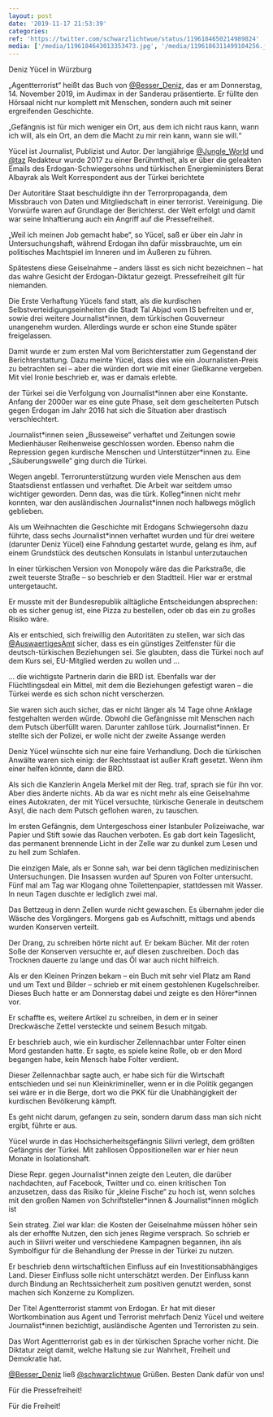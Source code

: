 ```yaml
---
layout: post
date: '2019-11-17 21:53:39'
categories: 
ref: 'https://twitter.com/schwarzlichtwue/status/1196184650214989824'
media: ['/media/1196184643013353473.jpg', '/media/1196186311499104256.jpg']
---
```

Deniz Yücel in Würzburg



„Agentterrorist“ heißt das Buch von [@Besser_Deniz](https://twitter.com/Besser_Deniz), das er am Donnerstag, 14. November 2019, im Audimax in der Sanderau präsentierte. Er füllte den Hörsaal nicht nur komplett mit Menschen, sondern auch mit seiner ergreifenden Geschichte. 

„Gefängnis ist für mich weniger ein Ort, aus dem ich nicht raus kann, wann ich will, als ein Ort, an dem die Macht zu mir rein kann, wann sie will.“

Yücel ist Journalist, Publizist und Autor. Der langjährige [@Jungle_World](https://twitter.com/Jungle_World) und [@taz](https://twitter.com/taz) Redakteur wurde 2017 zu einer Berühmtheit, als er über die geleakten Emails des Erdogan-Schwiegersohns und türkischen Energieministers Berat Albayrak als Welt Korrespondent aus der Türkei berichtete

Der Autoritäre Staat beschuldigte ihn der Terrorpropaganda, dem Missbrauch von Daten und Mitgliedschaft in einer terrorist. Vereinigung. Die Vorwürfe waren auf Grundlage der Berichterst. der Welt erfolgt und damit war seine Inhaftierung auch ein Angriff auf die Pressefreiheit.

„Weil ich meinen Job gemacht habe“, so Yücel, saß er über ein Jahr in Untersuchungshaft, während Erdogan ihn dafür missbrauchte, um ein politisches Machtspiel im Inneren und im Äußeren zu führen.

Spätestens diese Geiselnahme – anders lässt es sich nicht bezeichnen – hat das wahre Gesicht der Erdogan-Diktatur gezeigt. Pressefreiheit gilt für niemanden.

Die Erste Verhaftung Yücels fand statt, als die kurdischen Selbstverteidigungseinheiten die Stadt Tal Abjad vom IS befreiten und er, sowie drei weitere Journalist\*innen, dem türkischen Gouverneur unangenehm wurden. Allerdings wurde er schon eine Stunde später freigelassen.

Damit wurde er zum ersten Mal vom Berichterstatter zum Gegenstand der Berichterstattung. Dazu meinte Yücel, dass dies wie ein Journalisten-Preis zu betrachten sei – aber die würden dort wie mit einer Gießkanne vergeben. Mit viel Ironie beschrieb er, was er damals erlebte.

der Türkei sei die Verfolgung von Journalist\*innen aber eine Konstante. Anfang der 2000er war es eine gute Phase, seit dem gescheiterten Putsch gegen Erdogan im Jahr 2016 hat sich die Situation aber drastisch verschlechtert.

Journalist\*innen seien „Busseweise“ verhaftet und Zeitungen sowie Medienhäuser Reihenweise geschlossen worden. Ebenso nahm die Repression gegen kurdische Menschen und Unterstützer\*innen zu. Eine „Säuberungswelle“ ging durch die Türkei.

Wegen angebl. Terrorunterstützung wurden viele Menschen aus dem Staatsdienst entlassen und verhaftet. Die Arbeit war seitdem umso wichtiger geworden. Denn das, was die türk. Kolleg\*innen nicht mehr konnten, war den ausländischen Journalist\*innen noch halbwegs möglich geblieben.

Als um Weihnachten die Geschichte mit Erdogans Schwiegersohn dazu führte, dass sechs Journalist\*innen verhaftet wurden und für drei weitere (darunter Deniz Yücel) eine Fahndung gestartet wurde, gelang es ihm, auf einem Grundstück des deutschen Konsulats in Istanbul unterzutauchen

In einer türkischen Version von Monopoly wäre das die Parkstraße, die zweit teuerste Straße – so beschrieb er den Stadtteil. Hier war er erstmal untergetaucht.

Er musste mit der Bundesrepublik alltägliche Entscheidungen absprechen: ob es sicher genug ist, eine Pizza zu bestellen, oder ob das ein zu großes Risiko wäre.

Als er entschied, sich freiwillig den Autoritäten zu stellen, war sich das [@AuswaertigesAmt](https://twitter.com/AuswaertigesAmt) sicher, dass es ein günstiges Zeitfenster für die deutsch-türkischen Beziehungen sei. Sie glaubten, dass die Türkei noch auf dem Kurs sei, EU-Mitglied werden zu wollen und …

… die wichtigste Partnerin darin die BRD ist. Ebenfalls war der Flüchtlingsdeal ein Mittel, mit dem die Beziehungen gefestigt waren – die Türkei werde es sich schon nicht verscherzen.

Sie waren sich auch sicher, das er nicht länger als 14 Tage ohne Anklage festgehalten werden würde. Obwohl die Gefängnisse mit Menschen nach dem Putsch überfüllt waren. Darunter zahllose türk. Journalist\*innen. Er stellte sich der Polizei, er wolle nicht der zweite Assange werden

Deniz Yücel wünschte sich nur eine faire Verhandlung. Doch die türkischen Anwälte waren sich einig: der Rechtsstaat ist außer Kraft gesetzt. Wenn ihm einer helfen könnte, dann die BRD.

Als sich die Kanzlerin Angela Merkel mit der Reg. traf, sprach sie für ihn vor. Aber dies änderte nichts. Ab da war es nicht mehr als eine Geiselnahme eines Autokraten, der mit Yücel versuchte, türkische Generale in deutschem Asyl, die nach dem Putsch geflohen waren, zu tauschen.

Im ersten Gefängnis, dem Untergeschoss einer Istanbuler Polizeiwache, war Papier und Stift sowie das Rauchen verboten. Es gab dort kein Tageslicht, das permanent brennende Licht in der Zelle war zu dunkel zum Lesen und zu hell zum Schlafen.

Die einzigen Male, als er Sonne sah, war bei denn täglichen medizinischen Untersuchungen. Die Insassen wurden auf Spuren von Folter untersucht. Fünf mal am Tag war Klogang ohne Toilettenpapier, stattdessen mit Wasser. In neun Tagen duschte er lediglich zwei mal.

Das Bettzeug in denn Zellen wurde nicht gewaschen. Es übernahm jeder die Wäsche des Vorgängers. Morgens gab es Aufschnitt, mittags und abends wurden Konserven verteilt.

Der Drang, zu schreiben hörte nicht auf. Er bekam Bücher. Mit der roten Soße der Konserven versuchte er, auf diesen zuschreiben. Doch das Trocknen dauerte zu lange und das Öl war auch nicht hilfreich.

Als er den Kleinen Prinzen bekam – ein Buch mit sehr viel Platz am Rand und um Text und Bilder – schrieb er mit einem gestohlenen Kugelschreiber. Dieses Buch hatte er am Donnerstag dabei und zeigte es den Hörer\*innen vor.

Er schaffte es, weitere Artikel zu schreiben, in dem er in seiner Dreckwäsche Zettel versteckte und seinem Besuch mitgab.

Er beschrieb auch, wie ein kurdischer Zellennachbar unter Folter einen Mord gestanden hatte. Er sagte, es spiele keine Rolle, ob er den Mord begangen habe, kein Mensch habe Folter verdient.

Dieser Zellennachbar sagte auch, er habe sich für die Wirtschaft entschieden und sei nun Kleinkrimineller, wenn er in die Politik gegangen sei wäre er in die Berge, dort wo die PKK für die Unabhängigkeit der kurdischen Bevölkerung kämpft.

Es geht nicht darum, gefangen zu sein, sondern darum dass man sich nicht ergibt, führte er aus.

Yücel wurde in das Hochsicherheitsgefängnis Silivri verlegt, dem größten Gefängnis der Türkei. Mit zahllosen Oppositionellen war er hier neun Monate in Isolationshaft.

Diese Repr. gegen Journalist\*innen zeigte den Leuten, die darüber nachdachten, auf Facebook, Twitter und co. einen kritischen Ton anzusetzen, dass das Risiko für „kleine Fische“ zu hoch ist, wenn solches mit den großen Namen von Schriftsteller\*innen &amp; Journalist\*innen möglich ist

Sein strateg. Ziel war klar: die Kosten der Geiselnahme müssen höher sein als der erhoffte Nutzen, den sich jenes Regime versprach. So schrieb er auch in Silivri weiter und verschiedene Kampagnen begannen, ihn als Symbolfigur für die Behandlung der Presse in der Türkei zu nutzen.

Er beschrieb denn wirtschaftlichen Einfluss auf ein Investitionsabhängiges Land. Dieser Einfluss solle nicht unterschätzt werden. Der Einfluss kann durch Bindung an Rechtssicherheit zum positiven genutzt werden, sonst machen sich Konzerne zu Komplizen.

Der Titel Agentterrorist stammt von Erdogan. Er hat mit dieser Wortkombination aus Agent und Terrorist mehrfach Deniz Yücel und weitere Journalist\*innen bezichtigt, ausländische Agenten und Terroristen zu sein.

Das Wort Agentterrorist gab es in der türkischen Sprache vorher nicht. Die Diktatur zeigt damit, welche Haltung sie zur Wahrheit, Freiheit und Demokratie hat.

[@Besser_Deniz](https://twitter.com/Besser_Deniz) ließ [@schwarzlichtwue](https://twitter.com/schwarzlichtwue) Grüßen. Besten Dank dafür von uns!



Für die Pressefreiheit!

Für die Freiheit! 